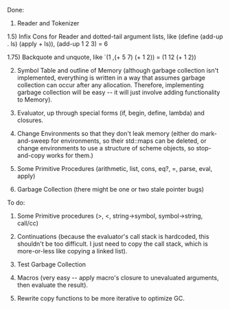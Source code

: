 Done:

1) Reader and Tokenizer 

1.5) Infix Cons for Reader and dotted-tail argument lists, like (define (add-up . ls) (apply + ls)), (add-up 1 2 3) = 6

1.75) Backquote and unquote, like `(1 ,(+ 5 7) (+ 1 2)) = (1 12 (+ 1 2))

2) Symbol Table and outline of Memory (although garbage collection isn't implemented, everything is written in a way that assumes garbage collection can occur after any allocation. Therefore, implementing garbage collection will be easy -- it will just involve adding functionality to Memory).

3) Evaluator, up through special forms (if, begin, define, lambda) and closures.

4) Change Environments so that they don't leak memory (either do mark-and-sweep for environments, so their std::maps can be deleted, or change environments to use a structure of scheme objects, so stop-and-copy works for them.)

5) Some Primitive Procedures (arithmetic, list, cons, eq?, =, parse, eval, apply)

6) Garbage Collection (there might be one or two stale pointer bugs)

To do:

1) Some Primitive procedures (>, <, string->symbol, symbol->string, call/cc) 

2) Continuations (because the evaluator's call stack is hardcoded, this shouldn't be too difficult. I just need to copy the call stack, which is more-or-less like copying a linked list).

3) Test Garbage Collection

4) Macros (very easy -- apply macro's closure to unevaluated arguments, then evaluate the result).

5) Rewrite copy functions to be more iterative to optimize GC.
